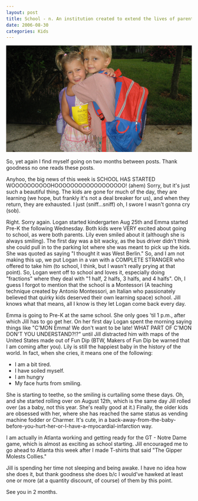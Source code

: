 ```yaml
---
layout: post
title: School - n. An institution created to extend the lives of parents and children
date: 2006-08-30
categories: Kids
---
```


![Awww....GO TO SCHOOL](/images/20060830/shapeimage_1.png)

So, yet again I find myself going on two months between posts.  Thank goodness no one reads these posts.

Anyhoo, the big news of this week is SCHOOL HAS STARTED WOOOOOOOOOOHOOOOOOOOOOOOOOOOOO!  (ahem)  Sorry, but it's just such a beautiful thing.  The kids are gone for much of the day, they are learning (we hope, but frankly it's not a deal breaker for us), and when they return, they are exhausted.  I just (sniff...sniff) oh, I swore I wasn't gonna cry (sob).

Right.  Sorry again.  Logan started kindergarten Aug 25th and Emma started Pre-K the following Wednesday.  Both kids were VERY excited about going to school, as were both parents.  Lily even smiled about it (although she is always smiling).  The first day was a bit wacky, as the bus driver didn't think she could pull in to the parking lot where she was meant to pick up the kids.  She was quoted as saying "I thought it was West Berlin."  So, and I am not making this up, we put Logan in a van with a COMPLETE STRANGER who offered to take him (to school, I think, but I wasn't really prying at that point).  So, Logan went off to school and loves it, especially doing "fractions" where they deal with "1 half, 2 halfs, 3 halfs, and 4 halfs".  Oh, I guess I forgot to mention that the school is a Montessori (A teaching technique created by Antonio Montessori, an Italian who passionately believed that quirky kids deserved their own learning space) school.  Jill knows what that means, all I know is they let Logan come back every day.

Emma is going to Pre-K at the same school.  She only goes 'til 1 p.m., after which Jill has to go get her. On her first day Logan spent the morning saying things like "C'MON Emma!  We don't want to be late!  WHAT PART OF C'MON DON'T YOU UNDERSTAND?!?" until Jill distracted him with maps of the United States made out of Fun Dip  (BTW, Makers of Fun Dip be warned that I am coming after you).
Lily is still the happiest baby in the history of the world.  In fact, when she cries, it means one of the following:

* I am a bit tired.
* I  have soiled myself.
* I am hungry
* My face hurts from smiling.

She is starting to teethe, so the smiling is curtailing some these days.  Oh, and she started rolling over on August 12th, which is the same day Jill rolled over (as a baby, not this year.  She's really good at it.)  Finally, the older kids are obsessed with her, where she has reached the same status as vending machine fodder or Charmer.  It's cute, in a back-away-from-the-baby-before-you-hurt-her-or-I-have-a-myocardial-infarction way.

I am actually in Atlanta working and getting ready for the GT - Notre Dame game, which is almost as exciting as school starting.  Jill encouraged me to go ahead to Atlanta this week after I made T-shirts that said "The Gipper Molests Collies."

Jill is spending her time not sleeping and being awake.  I have no idea how she does it, but thank goodness she does b/c I would've hawked at least one or more (at a quantity discount, of course) of them by this point.

See you in 2 months.
